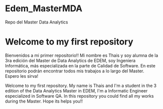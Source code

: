 # Edem_MasterMDA
Repo del Master Data Analytics

# Welcome to my first repository

Bienvenidos a mi primer repositorio!! Mi nombre es Thais y soy alumna de la 3ra edición del Master de Data Analytics de EDEM, soy Ingeniera Informática, más especializada en la parte de Calidad de Software. En este repositorio podrán encontrar todos mis trabajos a lo largo del Master. Espero les sirva!

Welcome to my first repository. My name is Thais and I'm a student in the 3 edition of the Data Analytics Master in EDEM, I'm a Informatic Engineer especialized in Software QA. In this repository you could find all my works during the Master. Hope its helps you!!

